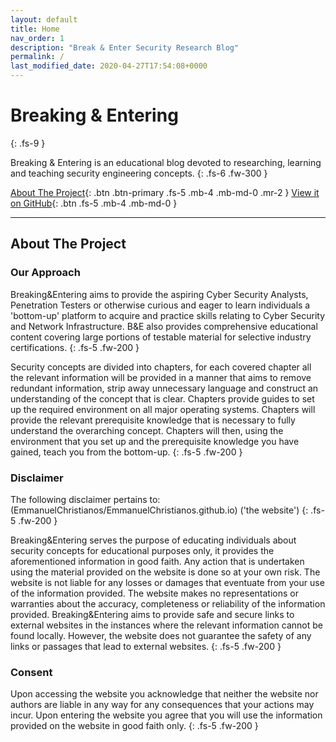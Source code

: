 ```yaml
---
layout: default
title: Home
nav_order: 1
description: "Break & Enter Security Research Blog"
permalink: /
last_modified_date: 2020-04-27T17:54:08+0000
---
```


# Breaking & Entering
{: .fs-9 }

Breaking & Entering is an educational blog devoted to researching, learning and teaching security engineering concepts.
{: .fs-6 .fw-300 }

[About The Project](#about-the-project){: .btn .btn-primary .fs-5 .mb-4 .mb-md-0 .mr-2 } [View it on GitHub](https://github.com/EmmanuelChristianos/EmmanuelChristianos.github.io){: .btn .fs-5 .mb-4 .mb-md-0 }

---
## About The Project

### Our Approach

Breaking&Entering aims to provide the aspiring Cyber Security Analysts, Penetration Testers or otherwise curious and eager to learn individuals a 'bottom-up' platform to acquire and practice skills relating to Cyber Security and Network Infrastructure. B&E also provides comprehensive educational content covering large portions of testable material for selective industry certifications.
{: .fs-5 .fw-200 }

Security concepts are divided into chapters, for each covered chapter all the relevant information will be provided in a manner that aims to remove redundant information, strip away unnecessary language and construct an understanding of the concept that is clear. Chapters provide guides to set up the required environment on all major operating systems. Chapters will provide the relevant prerequisite knowledge that is necessary to fully understand the overarching concept. Chapters will then, using the environment that you set up and the prerequisite knowledge you have gained, teach you from the bottom-up.
{: .fs-5 .fw-200 }

### Disclaimer

The following disclaimer pertains to: (EmmanuelChristianos/EmmanuelChristianos.github.io) ('the website')
{: .fs-5 .fw-200 }

Breaking&Entering serves the purpose of educating individuals about security concepts for educational purposes only, it provides the aforementioned information in good faith. Any action that is undertaken using the material provided on the website is done so at your own risk. The website is not liable for any losses or damages that eventuate from your use of the information provided. The website makes no representations or warranties about the accuracy, completeness or reliability of the information provided. Breaking&Entering aims to provide safe and secure links to external websites in the instances where the relevant information cannot be found locally. However, the website does not guarantee the safety of any links or passages that lead to external websites.
{: .fs-5 .fw-200 }

### Consent
Upon accessing the website you acknowledge that neither the website nor authors are liable in any way for any consequences that your actions may incur. Upon entering the website you agree that you will use the information provided on the website in good faith only.
{: .fs-5 .fw-200 }
